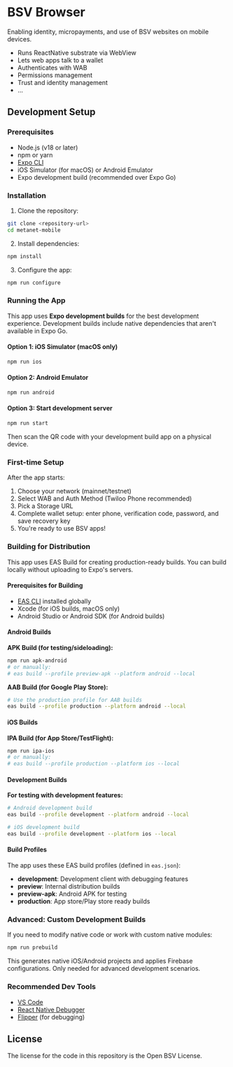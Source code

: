 # BSV Browser

Enabling identity, micropayments, and use of BSV websites on mobile devices.

- Runs ReactNative substrate via WebView
- Lets web apps talk to a wallet
- Authenticates with WAB
- Permissions management
- Trust and identity management
- ...

## Development Setup

### Prerequisites

- Node.js (v18 or later)
- npm or yarn
- [Expo CLI](https://docs.expo.dev/get-started/installation/#expo-cli)
- iOS Simulator (for macOS) or Android Emulator
- Expo development build (recommended over Expo Go)

### Installation

1. Clone the repository:
```bash
git clone <repository-url>
cd metanet-mobile
```

2. Install dependencies:
```bash
npm install
```

3. Configure the app:
```bash
npm run configure
```

### Running the App

This app uses **Expo development builds** for the best development experience. Development builds include native dependencies that aren't available in Expo Go.

#### Option 1: iOS Simulator (macOS only)
```bash
npm run ios
```

#### Option 2: Android Emulator
```bash
npm run android
```

#### Option 3: Start development server
```bash
npm run start
```
Then scan the QR code with your development build app on a physical device.

### First-time Setup

After the app starts:
1. Choose your network (mainnet/testnet)
2. Select WAB and Auth Method (Twiloo Phone recommended)
3. Pick a Storage URL
4. Complete wallet setup: enter phone, verification code, password, and save recovery key
5. You're ready to use BSV apps!

### Building for Distribution

This app uses EAS Build for creating production-ready builds. You can build locally without uploading to Expo's servers.

#### Prerequisites for Building
- [EAS CLI](https://docs.expo.dev/build/setup/#install-the-latest-eas-cli) installed globally
- Xcode (for iOS builds, macOS only)
- Android Studio or Android SDK (for Android builds)

#### Android Builds

**APK Build (for testing/sideloading):**
```bash
npm run apk-android
# or manually:
# eas build --profile preview-apk --platform android --local
```

**AAB Build (for Google Play Store):**
```bash
# Use the production profile for AAB builds
eas build --profile production --platform android --local
```

#### iOS Builds

**IPA Build (for App Store/TestFlight):**
```bash
npm run ipa-ios
# or manually:
# eas build --profile production --platform ios --local
```

#### Development Builds

**For testing with development features:**
```bash
# Android development build
eas build --profile development --platform android --local

# iOS development build
eas build --profile development --platform ios --local
```

#### Build Profiles

The app uses these EAS build profiles (defined in `eas.json`):
- **development**: Development client with debugging features
- **preview**: Internal distribution builds
- **preview-apk**: Android APK for testing
- **production**: App store/Play store ready builds

### Advanced: Custom Development Builds

If you need to modify native code or work with custom native modules:

```bash
npm run prebuild
```

This generates native iOS/Android projects and applies Firebase configurations. Only needed for advanced development scenarios.

### Recommended Dev Tools

- [VS Code](https://code.visualstudio.com/)
- [React Native Debugger](https://github.com/jhen0409/react-native-debugger)
- [Flipper](https://fbflipper.com/) (for debugging)

## License

The license for the code in this repository is the Open BSV License.
